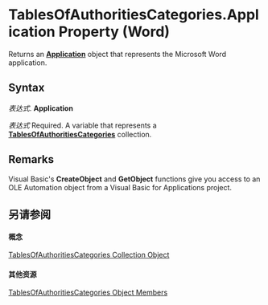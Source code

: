
# TablesOfAuthoritiesCategories.Application Property (Word)

Returns an  **[Application](d1cf6f8f-4e88-bf01-93b4-90a83f79cb44.md)** object that represents the Microsoft Word application.


## Syntax

 _表达式_. **Application**

 _表达式_ Required. A variable that represents a **[TablesOfAuthoritiesCategories](344b9c42-01d1-805c-6af6-c8301e24b97e.md)** collection.


## Remarks

Visual Basic's  **CreateObject** and **GetObject** functions give you access to an OLE Automation object from a Visual Basic for Applications project.


## 另请参阅


#### 概念


[TablesOfAuthoritiesCategories Collection Object](344b9c42-01d1-805c-6af6-c8301e24b97e.md)
#### 其他资源


[TablesOfAuthoritiesCategories Object Members](http://msdn.microsoft.com/library/bb4386eb-bb10-3b65-feef-8ff6dcc67509%28Office.15%29.aspx)